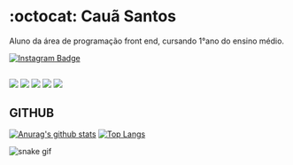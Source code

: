 # :octocat: Cauã Santos

Aluno da área de programação front end, cursando 1°ano do ensino médio.

[![Instagram Badge](https://img.shields.io/badge/Instagram-E4405F?style=for-the-badge&logo=instagram&logoColor=white)](https://www.instagram.com/cauafaguete_/)

##
![](https://img.shields.io/badge/‎-JavaScript-F7DF1E?logo=javascript&logoColor=white&style=plastic)
![](https://img.shields.io/badge/‎-HTML-CC342D?logo=html5&logoColor=white&style=plastic)
![](https://img.shields.io/badge/‎-CSS-1572B6?logo=css3&logoColor=white&style=plastic)
![](https://img.shields.io/badge/‎-GitHub-181717?logo=github&logoColor=white&style=plastic)
![](https://img.shields.io/badge/‎-VS%20Code-007ACC?logo=visual-studio-code&logoColor=white&style=plastic)
##

## GITHUB
[![Anurag's github stats](https://github-readme-stats.vercel.app/api?username=caua-stack&hide=issues&show_icons=true&title_color=61dafb&text_color=FFFFFF&icon_color=61dafb&bg_color=20232a)](https://github.com/anuraghazra/github-readme-stats)
[![Top Langs](https://github-readme-stats.vercel.app/api/top-langs/?username=caua-stack&layout=compact&title_color=61dafb&text_color=FFFFFF&icon_color=61dafb&bg_color=20232a)](https://github.com/anuraghazra/github-readme-stats)

![snake gif](https://github.com/caua-stack/caua-stack/blob/output/github-contribution-grid-snake.svg)
